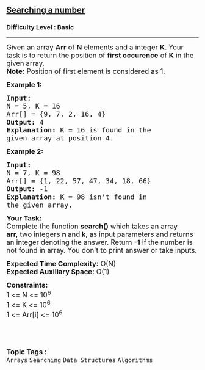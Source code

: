 <h2><a href="https://practice.geeksforgeeks.org/problems/searching-a-number0324/1?page=2&difficulty[]=-1&sortBy=difficulty">Searching a number</a></h2><h3>Difficulty Level : Basic</h3><hr><div class="problems_problem_content__Xm_eO"><p><span style="font-size:18px">Given an array <strong>Arr</strong> of <strong>N</strong> elements and a integer <strong>K</strong>. Your task is to return the position of <strong>first occurence</strong> of <strong>K</strong> in the given array.<br>
<strong>Note:</strong> Position of first element is considered as 1.</span></p>

<p><span style="font-size:18px"><strong>Example 1:</strong></span></p>

<pre><span style="font-size:18px"><strong>Input:
</strong>N = 5, K = 16
Arr[] = {9, 7, 2, 16, 4}
<strong>Output:</strong> 4
<strong>Explanation:</strong> K = 16 is found in the
given array at position 4.
</span></pre>

<p><span style="font-size:18px"><strong>Example 2:</strong></span></p>

<pre><span style="font-size:18px"><strong>Input:
</strong>N = 7, K = 98
Arr[] = {1, 22, 57, 47, 34, 18, 66}
<strong>Output:</strong> -1
<strong>Explanation:</strong>&nbsp;K = 98 isn't found in
the given array.
</span></pre>

<p><span style="font-size:18px"><strong>Your Task:</strong><br>
Complete the function <strong>search()</strong>&nbsp;which takes an array <strong>arr,</strong>&nbsp;two&nbsp;integers&nbsp;<strong>n </strong>and<strong>&nbsp;k</strong>,&nbsp;as input parameters&nbsp;and returns an integer denoting the answer.&nbsp;Return&nbsp;<strong>-1</strong> if the number is not found in array. You don't to print answer or take inputs.</span></p>

<p><span style="font-size:18px"><strong>Expected Time Complexity:</strong>&nbsp;O(N)<br>
<strong>Expected Auxiliary Space:</strong>&nbsp;O(1)</span></p>

<p><span style="font-size:18px"><strong>Constraints:</strong><br>
1 &lt;= N &lt;= 10<sup>6</sup><br>
1 &lt;= K &lt;= 10<sup>6</sup><br>
1 &lt;= Arr[i] &lt;= 10<sup>6</sup></span></p>

<p>&nbsp;</p>
</div><br><p><span style=font-size:18px><strong>Topic Tags : </strong><br><code>Arrays</code>&nbsp;<code>Searching</code>&nbsp;<code>Data Structures</code>&nbsp;<code>Algorithms</code>&nbsp;